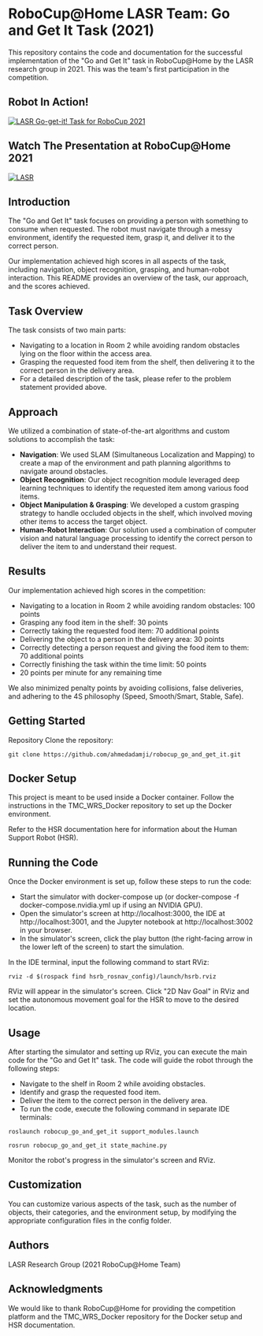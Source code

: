 # RoboCup@Home LASR Team: Go and Get It Task (2021)
This repository contains the code and documentation for the successful implementation of the "Go and Get It" task in RoboCup@Home by the LASR research group in 2021. This was the team's first participation in the competition.

## Robot In Action!

[![LASR Go-get-it! Task for RoboCup 2021](https://img.youtube.com/vi/s6ka4xrZGpA/sddefault.jpg)](https://youtu.be/s6ka4xrZGpA)

## Watch The Presentation at RoboCup@Home 2021

[![LASR
](https://img.youtube.com/vi/-IYFWRORLpc/sddefault.jpg)](https://youtu.be/-IYFWRORLpc)


## Introduction
The "Go and Get It" task focuses on providing a person with something to consume when requested. The robot must navigate through a messy environment, identify the requested item, grasp it, and deliver it to the correct person.

Our implementation achieved high scores in all aspects of the task, including navigation, object recognition, grasping, and human-robot interaction. This README provides an overview of the task, our approach, and the scores achieved.

## Task Overview
The task consists of two main parts:

- Navigating to a location in Room 2 while avoiding random obstacles lying on the floor within the access area.
- Grasping the requested food item from the shelf, then delivering it to the correct person in the delivery area.
- For a detailed description of the task, please refer to the problem statement provided above.

## Approach
We utilized a combination of state-of-the-art algorithms and custom solutions to accomplish the task:

- **Navigation**: We used SLAM (Simultaneous Localization and Mapping) to create a map of the environment and path planning algorithms to navigate around obstacles.
- **Object Recognition**: Our object recognition module leveraged deep learning techniques to identify the requested item among various food items.
- **Object Manipulation & Grasping**: We developed a custom grasping strategy to handle occluded objects in the shelf, which involved moving other items to access the target object.
- **Human-Robot Interaction**: Our solution used a combination of computer vision and natural language processing to identify the correct person to deliver the item to and understand their request.
## Results
Our implementation achieved high scores in the competition:

- Navigating to a location in Room 2 while avoiding random obstacles: 100 points
- Grasping any food item in the shelf: 30 points
- Correctly taking the requested food item: 70 additional points
- Delivering the object to a person in the delivery area: 30 points
- Correctly detecting a person request and giving the food item to them: 70 additional points
- Correctly finishing the task within the time limit: 50 points
- 20 points per minute for any remaining time

We also minimized penalty points by avoiding collisions, false deliveries, and adhering to the 4S philosophy (Speed, Smooth/Smart, Stable, Safe).

## Getting Started
Repository
Clone the repository:

```
git clone https://github.com/ahmedadamji/robocup_go_and_get_it.git
```

## Docker Setup
This project is meant to be used inside a Docker container. Follow the instructions in the TMC_WRS_Docker repository to set up the Docker environment.

Refer to the HSR documentation here for information about the Human Support Robot (HSR).

## Running the Code
Once the Docker environment is set up, follow these steps to run the code:

- Start the simulator with docker-compose up (or docker-compose -f docker-compose.nvidia.yml up if using an NVIDIA GPU).
- Open the simulator's screen at http://localhost:3000, the IDE at http://localhost:3001, and the Jupyter notebook at http://localhost:3002 in your browser.
- In the simulator's screen, click the play button (the right-facing arrow in the lower left of the screen) to start the simulation.

In the IDE terminal, input the following command to start RViz:
```
rviz -d $(rospack find hsrb_rosnav_config)/launch/hsrb.rviz
```
RViz will appear in the simulator's screen. Click "2D Nav Goal" in RViz and set the autonomous movement goal for the HSR to move to the desired location.

## Usage
After starting the simulator and setting up RViz, you can execute the main code for the "Go and Get It" task. The code will guide the robot through the following steps:

- Navigate to the shelf in Room 2 while avoiding obstacles.
- Identify and grasp the requested food item.
- Deliver the item to the correct person in the delivery area.
- To run the code, execute the following command in separate IDE terminals:

```
roslaunch robocup_go_and_get_it support_modules.launch
```

```
rosrun robocup_go_and_get_it state_machine.py
```

Monitor the robot's progress in the simulator's screen and RViz.

## Customization
You can customize various aspects of the task, such as the number of objects, their categories, and the environment setup, by modifying the appropriate configuration files in the config folder.

## Authors
LASR Research Group (2021 RoboCup@Home Team)

## Acknowledgments
We would like to thank RoboCup@Home for providing the competition platform and the TMC_WRS_Docker repository for the Docker setup and HSR documentation.
